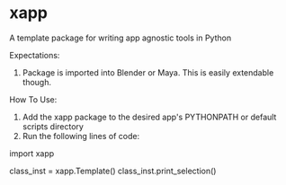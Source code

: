 # xapp
A template package for writing app agnostic tools in Python

Expectations:
1. Package is imported into Blender or Maya. This is easily extendable though.

How To Use:
1. Add the xapp package to the desired app's PYTHONPATH or default scripts directory
2. Run the following lines of code:

  import xapp

  class_inst = xapp.Template()
  class_inst.print_selection()
